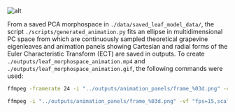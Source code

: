 ![alt](https://github.com/DanChitwood/ECT_animation/blob/main/outputs/leaf_morphospace_animation.gif)

From a saved PCA morphospace in `./data/saved_leaf_model_data/`, the script `./scripts/generated_animation.py` fits an ellipse in multidimensional PC space from which are continuously sampled theoretical grapevine eigenleaves and animation panels showing Cartesian and radial forms of the Euler Characteristic Transform (ECT) are saved in outputs. To create `./outputs/leaf_morphospace_animation.mp4` and `./outputs/leaf_morphospace_animation.gif`, the following commands were used:

```bash
ffmpeg -framerate 24 -i "../outputs/animation_panels/frame_%03d.png" -c:v libx264 -pix_fmt yuv420p -movflags +faststart ../outputs/leaf_morphospace_animation.mp4
```

```bash
ffmpeg -i "../outputs/animation_panels/frame_%03d.png" -vf "fps=15,scale=512:-1:flags=lanczos,split[s0][s1];[s0]palettegen[p];[s1][p]paletteuse" -loop 0 ../outputs/leaf_morphospace_animation.gif
```
